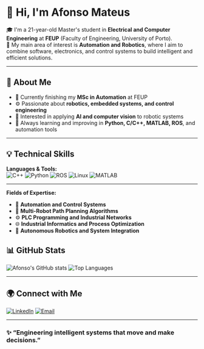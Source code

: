 # 👋 Hi, I'm Afonso Mateus

🎓 I'm a 21-year-old Master's student in **Electrical and Computer Engineering** at **FEUP** (Faculty of Engineering, University of Porto).  
🤖 My main area of interest is **Automation and Robotics**, where I aim to combine software, electronics, and control systems to build intelligent and efficient solutions.

---

## 🧠 About Me
- 🔭 Currently finishing my **MSc in Automation** at FEUP  
- ⚙️ Passionate about **robotics, embedded systems, and control engineering**  
- 🧩 Interested in applying **AI and computer vision** to robotic systems  
- 🌱 Always learning and improving in **Python, C/C++, MATLAB, ROS**, and automation tools

---

## 💡 Technical Skills

**Languages & Tools:**  
![C++](https://img.shields.io/badge/C++-00599C?style=for-the-badge&logo=cplusplus&logoColor=white)
![Python](https://img.shields.io/badge/Python-3776AB?style=for-the-badge&logo=python&logoColor=white)
![ROS](https://img.shields.io/badge/ROS-22314E?style=for-the-badge&logo=ros&logoColor=white)
![Linux](https://img.shields.io/badge/Linux-FCC624?style=for-the-badge&logo=linux&logoColor=black)
![MATLAB](https://img.shields.io/badge/MATLAB-0076A8?style=for-the-badge&logo=mathworks&logoColor=white)

---

**Fields of Expertise:**  
- 🧭 **Automation and Control Systems**  
- 🧠 **Multi-Robot Path Planning Algorithms**  
- ⚙️ **PLC Programming and Industrial Networks**  
- 🌐 **Industrial Informatics and Process Optimization**  
- 🤖 **Autonomous Robotics and System Integration**
## 📊 GitHub Stats
![Afonso's GitHub stats](https://github-readme-stats.vercel.app/api?username=afonsomateus&show_icons=true&theme=transparent)
![Top Languages](https://github-readme-stats.vercel.app/api/top-langs/?username=afonsomateus&layout=compact&theme=transparent)

---

## 🌍 Connect with Me
[![LinkedIn](https://img.shields.io/badge/LinkedIn-Afonso%20Mateus-blue?style=flat-square&logo=linkedin)](https://www.linkedin.com/in/afonso-mateus-524438333/)
[![Email](https://img.shields.io/badge/Email-afonsomateus%40outlook.com-lightgrey?style=flat-square&logo=gmail)](mailto:afonso.tomas.mateus@gmail.com)

---

### ✨ “Engineering intelligent systems that move and make decisions.”
